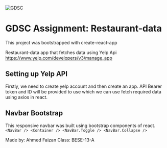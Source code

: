 


![GDSC](https://user-images.githubusercontent.com/110231088/197261233-0a3a18a0-489b-454a-9780-daba78f26cea.png)


# GDSC Assignment: Restaurant-data

This project was bootstrapped with create-react-app

Restaurant-data app that fetches data using Yelp Api
https://www.yelp.com/developers/v3/manage_app

## Setting up Yelp API
Firstly, we need to create yelp account and then create an app. API Bearer token and ID will be provided to use which we can use fetch required data using axios in react.

## Navbar Bootstrap
This responsive navbar was built using bootstrap components of react.
``` <NavBar /> <Container /> <NavBar.Toggle /> <NavBar.Collapse /> ```

Made by: Ahmed Faizan
Class: BESE-13-A

